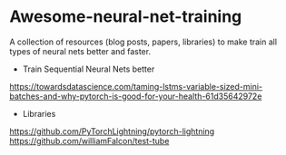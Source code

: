 # Awesome-neural-net-training
A collection of resources (blog posts, papers, libraries) to make train all types of neural nets better and faster.

- Train Sequential Neural Nets better

https://towardsdatascience.com/taming-lstms-variable-sized-mini-batches-and-why-pytorch-is-good-for-your-health-61d35642972e

- Libraries

https://github.com/PyTorchLightning/pytorch-lightning
https://github.com/williamFalcon/test-tube
